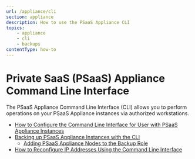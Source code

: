 ```yaml
---
url: /appliance/cli
section: appliance
description: How to use the PSaaS Appliance CLI
topics:
    - appliance
    - cli
    - backups
contentType: how-to
---
```


# Private SaaS (PSaaS) Appliance Command Line Interface

The PSaaS Appliance Command Line Interface (CLI) allows you to perform operations on your PSaaS Appliance instances via authorized workstations.

* [How to Configure the Command Line Interface for User with PSaaS Appliance Instances](/appliance/cli/configure-cli)
* [Backing up PSaaS Appliance Instances with the CLI](/appliance/cli/backing-up-the-appliance)
    * [Adding PSaaS Appliance Nodes to the Backup Role](/appliance/cli/adding-node-to-backup-role)
* [How to Reconfigure IP Addresses Using the Command Line Interface](/appliance/cli/reconfiguring-ip)
